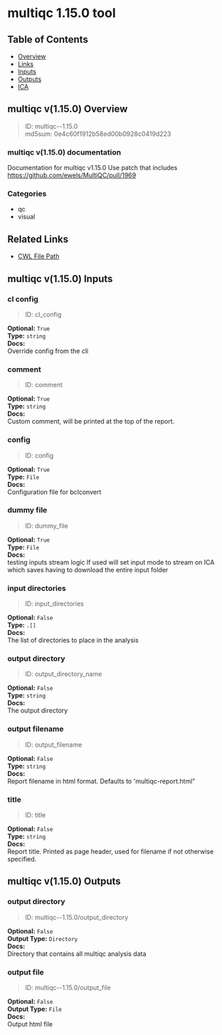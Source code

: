 
multiqc 1.15.0 tool
===================

## Table of Contents
  
- [Overview](#multiqc-v1150-overview)  
- [Links](#related-links)  
- [Inputs](#multiqc-v1150-inputs)  
- [Outputs](#multiqc-v1150-outputs)  
- [ICA](#ica)  


## multiqc v(1.15.0) Overview



  
> ID: multiqc--1.15.0  
> md5sum: 0e4c60f1912b58ed00b0928c0419d223

### multiqc v(1.15.0) documentation
  
Documentation for multiqc v1.15.0
Use patch that includes https://github.com/ewels/MultiQC/pull/1969

### Categories
  
- qc  
- visual  


## Related Links
  
- [CWL File Path](../../../../../../tools/multiqc/1.15.0/multiqc__1.15.0.cwl)  

  


## multiqc v(1.15.0) Inputs

### cl config



  
> ID: cl_config
  
**Optional:** `True`  
**Type:** `string`  
**Docs:**  
Override config from the cli


### comment



  
> ID: comment
  
**Optional:** `True`  
**Type:** `string`  
**Docs:**  
Custom comment, will be printed at the top of the report.


### config



  
> ID: config
  
**Optional:** `True`  
**Type:** `File`  
**Docs:**  
Configuration file for bclconvert


### dummy file



  
> ID: dummy_file
  
**Optional:** `True`  
**Type:** `File`  
**Docs:**  
testing inputs stream logic
If used will set input mode to stream on ICA which
saves having to download the entire input folder


### input directories



  
> ID: input_directories
  
**Optional:** `False`  
**Type:** `.[]`  
**Docs:**  
The list of directories to place in the analysis


### output directory



  
> ID: output_directory_name
  
**Optional:** `False`  
**Type:** `string`  
**Docs:**  
The output directory


### output filename



  
> ID: output_filename
  
**Optional:** `False`  
**Type:** `string`  
**Docs:**  
Report filename in html format.
Defaults to 'multiqc-report.html"


### title



  
> ID: title
  
**Optional:** `False`  
**Type:** `string`  
**Docs:**  
Report title.
Printed as page header, used for filename if not otherwise specified.

  


## multiqc v(1.15.0) Outputs

### output directory



  
> ID: multiqc--1.15.0/output_directory  

  
**Optional:** `False`  
**Output Type:** `Directory`  
**Docs:**  
Directory that contains all multiqc analysis data
  


### output file



  
> ID: multiqc--1.15.0/output_file  

  
**Optional:** `False`  
**Output Type:** `File`  
**Docs:**  
Output html file
  

  

